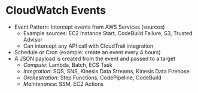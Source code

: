 # CloudWatch Events
- Event Pattern: Intercept events from AWS Services (sources)
  - Example sources: EC2 Instance Start, CodeBuild Failure, S3, Trusted Advisor
  - Can intercept any API call with CloudTrail integration
- Schedule or Cron (example: create an event every 4 hours)
- A JSON payload is created from the event and passed to a target
  - *Compute*: Lambda, Batch, ECS Task
  - *Integration*: SQS, SNS, Kinesis Data Streams, Kinesis Data Firehose
  - *Orchestration*: Step Functions, CodePipeline, CodeBuild
  - *Maintenance*: SSM, EC2 Actions
